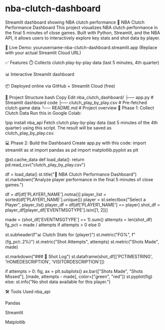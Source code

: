 # nba-clutch-dashboard
Streamlit dashboard showing NBA clutch performance
🏀 NBA Clutch Performance Dashboard
This project visualizes NBA clutch performance in the final 5 minutes of close games. Built with Python, Streamlit, and the NBA API, it allows users to interactively explore key stats and shot data by player.

🚀 Live Demo: yourusername-nba-clutch-dashboard.streamlit.app
(Replace with your actual Streamlit Cloud URL)

✅ Features
⏱️ Collects clutch play-by-play data (last 5 minutes, 4th quarter)

📊 Interactive Streamlit dashboard

📦 Deployed online via GitHub + Streamlit Cloud (free)

📁 Project Structure
bash
Copy
Edit
nba_clutch_dashboard/
├── app.py                   # Streamlit dashboard code
├── clutch_play_by_play.csv # Pre-fetched clutch game data
└── README.md                # Project overview
🧱 Phase 1: Collect Clutch Data
Run this in Google Colab:



!pip install nba_api
Fetch clutch play-by-play data (last 5 minutes of the 4th quarter) using this script. The result will be saved as clutch_play_by_play.csv.

💻 Phase 2: Build the Dashboard
Create app.py with this code:
import streamlit as st
import pandas as pd
import matplotlib.pyplot as plt

@st.cache_data
def load_data():
    return pd.read_csv("clutch_play_by_play.csv")

df = load_data()
st.title("🏀 NBA Clutch Performance Dashboard")
st.markdown("Analyze player performance in the final 5 minutes of close games.")

df = df[df['PLAYER1_NAME'].notna()]
player_list = sorted(df['PLAYER1_NAME'].unique())
player = st.selectbox("Select a Player", player_list)
player_df = df[df['PLAYER1_NAME'] == player]
shot_df = player_df[player_df['EVENTMSGTYPE'].isin([1, 2])]

made = (shot_df['EVENTMSGTYPE'] == 1).sum()
attempts = len(shot_df)
fg_pct = made / attempts if attempts > 0 else 0

st.subheader(f"📊 Clutch Stats for {player}")
st.metric("FG%", f"{fg_pct:.2%}")
st.metric("Shot Attempts", attempts)
st.metric("Shots Made", made)

st.markdown("### 📝 Shot Log")
st.dataframe(shot_df[['PCTIMESTRING', 'HOMEDESCRIPTION', 'VISITORDESCRIPTION']])

if attempts > 0:
    fig, ax = plt.subplots()
    ax.bar(["Shots Made", "Shots Missed"], [made, attempts - made], color=["green", "red"])
    st.pyplot(fig)
else:
    st.info("No shot data available for this player.")



🛠️ Tools Used
nba_api

Pandas

Streamlit

Matplotlib
